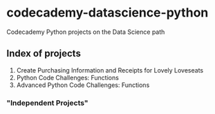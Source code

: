 # codecademy-datascience-python
 Codecademy Python projects on the Data Science path

## Index of projects

1. Create Purchasing Information and Receipts for Lovely Loveseats
1. Python Code Challenges: Functions
1. Advanced Python Code Challenges: Functions

### "Independent Projects"

